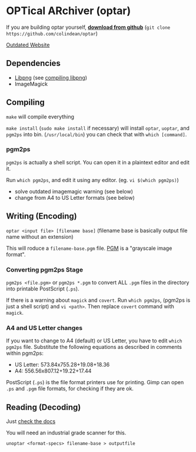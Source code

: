 # OPTical ARchiver (optar)

If you are building optar yourself, [**download from github**](https://github.com/colindean/optar) (`git clone https://github.com/colindean/optar`)

[Outdated Website](http://ronja.twibright.com/optar/)

## Dependencies
- [Libpng](https://libpng.org/pub/png/libpng.html) (see [compiling libpng](./random_libraries/libpng.md))
- ImageMagick

## Compiling

`make` will compile everything

`make install` (`sudo make install` if necessary) will install `optar`, `uoptar`, and `pgm2ps` into bin. (`/usr/local/bin`) you can check that with `which [command]`.

### pgm2ps

`pgm2ps` is actually a shell script. You can open it in a plaintext editor and edit it.

Run `which pgm2ps`, and edit it using any editor. (eg. `vi $(which pgm2ps)`)
- solve outdated imagemagic warning (see below)
- change from A4 to US Letter formats (see below)

## Writing (Encoding)

`optar <input file> [filename base]` (filename base is basically output file name without an extension)

This will roduce a `filename-base.pgm` file. [PGM](https://netpbm.sourceforge.net/doc/pgm.html) is a "grayscale image format".

### Converting pgm2ps Stage

`pgm2ps <file.pgm>` or `pgm2ps *.pgm` to convert ALL `.pgm` files in the directory into printable PostScript (`.ps`).

If there is a warning about `magick` and `covert`. Run `which pgm2ps`, (pgm2ps is just a shell script) and `vi <path>`. Then replace `covert` command with `magick`.

### A4 and US Letter changes

If you want to change to A4 (default) or US Letter, you have to edit `which pgm2ps` file. Substitute the following equations as described in comments within pgm2ps:
- US Letter: 573.84x755.28+19.08+18.36
- A4: 556.56x807.12+19.22+17.44

PostScript (`.ps`) is the file format printers use for printing. Gimp can open `.ps` and `.pgm` file formats, for checking if they are ok.

## Reading (Decoding)

Just [check the docs](https://github.com/colindean/optar?tab=readme-ov-file#decoding-reading)

You will need an industrial grade scanner for this.

`unoptar <format-specs> filename-base > outputfile`
